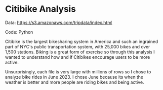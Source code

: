 # Citibike Analysis
Data: https://s3.amazonaws.com/tripdata/index.html

Code: Python

Citibike is the largest bikesharing system in America and such an ingrained part of NYC's public transportation system, with 25,000 bikes and over 1,500 stations. Biking is a great form of exercise so through this analysis I wanted to understand how and if Citibikes encourage users to be more active.

Unsurprisingly, each file is very large with millions of rows so I chose to analyze bike rides in June 2023. I chose June because its when the weather is better and more people are riding bikes and being active.

